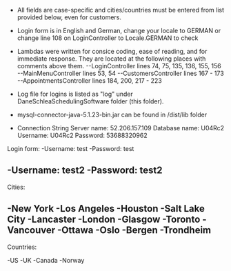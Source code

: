 - All fields are case-specific and cities/countries must be entered from list provided below, even for customers.

- Login form is in English and German, change your locale to GERMAN or change line 108 on LoginController to Locale.GERMAN to check

- Lambdas were written for consice coding, ease of reading, and for immediate response. They are located at the following places with comments above them.
   --LoginController lines 74, 75, 135, 136, 155, 156
   --MainMenuController lines 53, 54
   --CustomersController lines 167 - 173
   --AppointmentsController lines 184, 200, 217 - 223

- Log file for logins is listed as "log" under DaneSchleaSchedulingSoftware folder (this folder).

- mysql-connector-java-5.1.23-bin.jar can be found in /dist/lib folder

- Connection String
Server name: 52.206.157.109
Database name: U04Rc2
Username: U04Rc2
Password: 53688320962
  

Login form:
-Username: test
-Password: test

-Username: test2
-Password: test2
------------------
Cities:

-New York
-Los Angeles
-Houston
-Salt Lake City
-Lancaster
-London
-Glasgow
-Toronto
-Vancouver
-Ottawa
-Oslo
-Bergen
-Trondheim
------------------
Countries:

-US
-UK
-Canada
-Norway